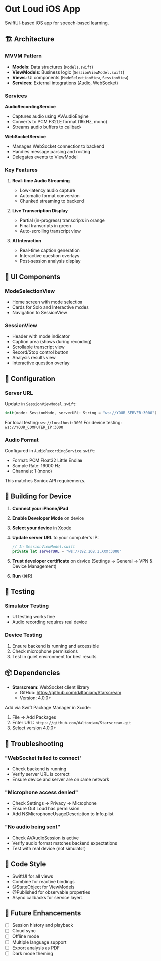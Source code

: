 # Out Loud iOS App

SwiftUI-based iOS app for speech-based learning.

## 🏗 Architecture

### MVVM Pattern

- **Models**: Data structures (`Models.swift`)
- **ViewModels**: Business logic (`SessionViewModel.swift`)
- **Views**: UI components (`ModeSelectionView`, `SessionView`)
- **Services**: External integrations (Audio, WebSocket)

### Services

**AudioRecordingService**
- Captures audio using AVAudioEngine
- Converts to PCM F32LE format (16kHz, mono)
- Streams audio buffers to callback

**WebSocketService**
- Manages WebSocket connection to backend
- Handles message parsing and routing
- Delegates events to ViewModel

### Key Features

1. **Real-time Audio Streaming**
   - Low-latency audio capture
   - Automatic format conversion
   - Chunked streaming to backend

2. **Live Transcription Display**
   - Partial (in-progress) transcripts in orange
   - Final transcripts in green
   - Auto-scrolling transcript view

3. **AI Interaction**
   - Real-time caption generation
   - Interactive question overlays
   - Post-session analysis display

## 🎨 UI Components

### ModeSelectionView
- Home screen with mode selection
- Cards for Solo and Interactive modes
- Navigation to SessionView

### SessionView
- Header with mode indicator
- Caption area (shows during recording)
- Scrollable transcript view
- Record/Stop control button
- Analysis results view
- Interactive question overlay

## 🔧 Configuration

### Server URL

Update in `SessionViewModel.swift`:
```swift
init(mode: SessionMode, serverURL: String = "ws://YOUR_SERVER:3000")
```

For local testing: `ws://localhost:3000`
For device testing: `ws://YOUR_COMPUTER_IP:3000`

### Audio Format

Configured in `AudioRecordingService.swift`:
- Format: PCM Float32 Little Endian
- Sample Rate: 16000 Hz
- Channels: 1 (mono)

This matches Soniox API requirements.

## 📱 Building for Device

1. **Connect your iPhone/iPad**

2. **Enable Developer Mode** on device

3. **Select your device** in Xcode

4. **Update server URL** to your computer's IP:
   ```swift
   // In SessionViewModel.swift
   private let serverURL = "ws://192.168.1.XXX:3000"
   ```

5. **Trust developer certificate** on device (Settings → General → VPN & Device Management)

6. **Run** (⌘R)

## 🧪 Testing

### Simulator Testing
- UI testing works fine
- Audio recording requires real device

### Device Testing
1. Ensure backend is running and accessible
2. Check microphone permissions
3. Test in quiet environment for best results

## 📦 Dependencies

- **Starscream**: WebSocket client library
  - GitHub: https://github.com/daltoniam/Starscream
  - Version: 4.0.0+

Add via Swift Package Manager in Xcode:
1. File → Add Packages
2. Enter URL: `https://github.com/daltoniam/Starscream.git`
3. Select version 4.0.0+

## 🐛 Troubleshooting

### "WebSocket failed to connect"
- Check backend is running
- Verify server URL is correct
- Ensure device and server are on same network

### "Microphone access denied"
- Check Settings → Privacy → Microphone
- Ensure Out Loud has permission
- Add NSMicrophoneUsageDescription to Info.plist

### "No audio being sent"
- Check AVAudioSession is active
- Verify audio format matches backend expectations
- Test with real device (not simulator)

## 📝 Code Style

- SwiftUI for all views
- Combine for reactive bindings
- @StateObject for ViewModels
- @Published for observable properties
- Async callbacks for service layers

## 🔮 Future Enhancements

- [ ] Session history and playback
- [ ] Cloud sync
- [ ] Offline mode
- [ ] Multiple language support
- [ ] Export analysis as PDF
- [ ] Dark mode theming
